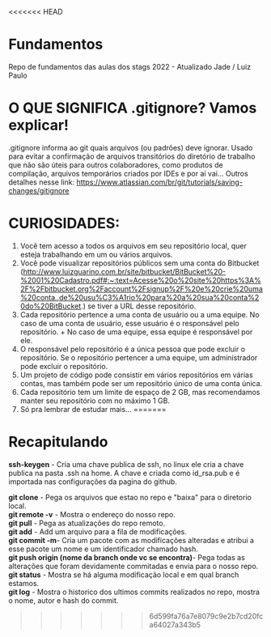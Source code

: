 <<<<<<< HEAD
# Fundamentos

Repo de fundamentos das aulas dos stags 2022 - Atualizado Jade / Luiz Paulo

# O QUE SIGNIFICA .gitignore? Vamos explicar!

.gitignore informa ao git quais arquivos (ou padrões) deve ignorar. Usado para evitar a confirmação de arquivos transitórios do diretório de trabalho que não são úteis para outros colaboradores, como produtos de compilação, arquivos temporários criados por IDEs e por aí vai... Outros detalhes nesse link: https://www.atlassian.com/br/git/tutorials/saving-changes/gitignore

# CURIOSIDADES:

1. Você tem acesso a todos os arquivos em seu repositório local, quer esteja trabalhando em um ou vários arquivos.
2. Você pode visualizar repositórios públicos sem uma conta do Bitbucket (http://www.luizguarino.com.br/site/bitbucket/BitBucket%20-%2001%20Cadastro.pdf#:~:text=Acesse%20o%20site%20https%3A%2F%2Fbitbucket.org%2Faccount%2Fsignup%2F%20e%20crie%20uma%20conta.,de%20usu%C3%A1rio%20para%20a%20sua%20conta%20do%20BitBucket.) se tiver a URL desse repositório.
3. Cada repositório pertence a uma conta de usuário ou a uma equipe. No caso de uma conta de usuário, esse usuário é o responsável pelo repositório. + No caso de uma equipe, essa equipe é responsável por ele.
4. O responsável pelo repositório é a única pessoa que pode excluir o repositório. Se o repositório pertencer a uma equipe, um administrador pode excluir o repositório.
5. Um projeto de código pode consistir em vários repositórios em várias contas, mas também pode ser um repositório único de uma conta única.
6. Cada repositório tem um limite de espaço de 2 GB, mas recomendamos manter seu repositório com no máximo 1 GB.
7. Só pra lembrar de estudar mais...
=======
# Recapitulando

**ssh-keygen** - Cria uma chave publica de ssh, no linux ele cria a chave publica na pasta .ssh na home. A chave e criada como id_rsa.pub e é importada nas configurações da pagina do github.

**git clone** - Pega os arquivos que estao no repo e "baixa" para o diretorio local.  
**git remote -v** - Mostra o endereço do nosso repo.  
**git pull** - Pega as atualizações do repo remoto.  
**git add** - Add um arquivo para a fila de modificações.  
**git commit -m**- Cria um pacote com as modificações alteradas e atribui a esse pacote um nome e um identificador chamado hash.  
**git push origin (nome da branch onde vc se encontra)**- Pega todas as alterações que foram devidamente commitadas e envia para o nosso repo.  
**git status** - Mostra se há alguma modificação local e em qual branch estamos.  
**git log** - Mostra o historico dos ultimos commits realizados no repo, mostra o nome, autor e hash do commit.
>>>>>>> 6d599fa76a7e8079c9e2b7cd20fca64027a343b5
